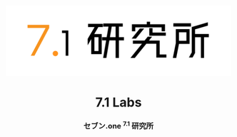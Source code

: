 ![logo](/profile/7.1-logo.png)
<h1 align="center">7.1 Labs</h1>
<h3 align="center"><b>セブン.one <sup>7.1</sup> 研究所</b></h3>
